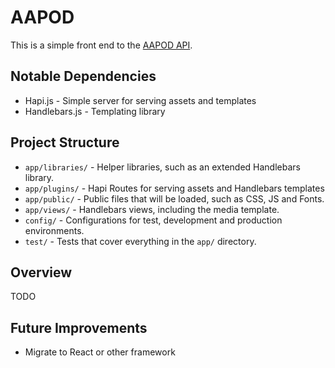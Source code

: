 # AAPOD

This is a simple front end to the [AAPOD API](https://github.com/mpiercy827/aapod-api).

## Notable Dependencies

* Hapi.js - Simple server for serving assets and templates
* Handlebars.js - Templating library

## Project Structure

* `app/libraries/` - Helper libraries, such as an extended Handlebars library.
* `app/plugins/` - Hapi Routes for serving assets and Handlebars templates
* `app/public/` - Public files that will be loaded, such as CSS, JS and Fonts.
* `app/views/` - Handlebars views, including the media template.
* `config/` - Configurations for test, development and production environments.
* `test/` - Tests that cover everything in the `app/` directory.

## Overview

TODO

## Future Improvements

* Migrate to React or other framework
